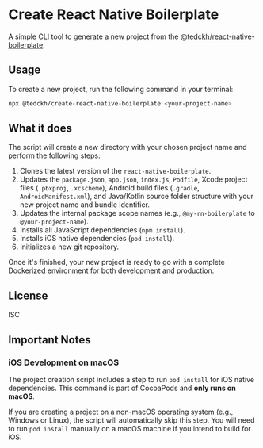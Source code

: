# Create React Native Boilerplate

A simple CLI tool to generate a new project from the [@tedckh/react-native-boilerplate](https://github.com/tedckh/react-native-boilerplate).

## Usage

To create a new project, run the following command in your terminal:
```bash
npx @tedckh/create-react-native-boilerplate <your-project-name>
```

## What it does

The script will create a new directory with your chosen project name and perform the following steps:

1.  Clones the latest version of the `react-native-boilerplate`.
2.  Updates the `package.json`, `app.json`, `index.js`, `Podfile`, Xcode project files (`.pbxproj`, `.xcscheme`), Android build files (`.gradle`, `AndroidManifest.xml`), and Java/Kotlin source folder structure with your new project name and bundle identifier.
3.  Updates the internal package scope names (e.g., `@my-rn-boilerplate` to `@your-project-name`).
4.  Installs all JavaScript dependencies (`npm install`).
5.  Installs iOS native dependencies (`pod install`).
6.  Initializes a new git repository.

Once it's finished, your new project is ready to go with a complete Dockerized environment for both development and production.

## License

ISC

## Important Notes

### iOS Development on macOS

The project creation script includes a step to run `pod install` for iOS native dependencies. This command is part of CocoaPods and **only runs on macOS**.

If you are creating a project on a non-macOS operating system (e.g., Windows or Linux), the script will automatically skip this step. You will need to run `pod install` manually on a macOS machine if you intend to build for iOS.